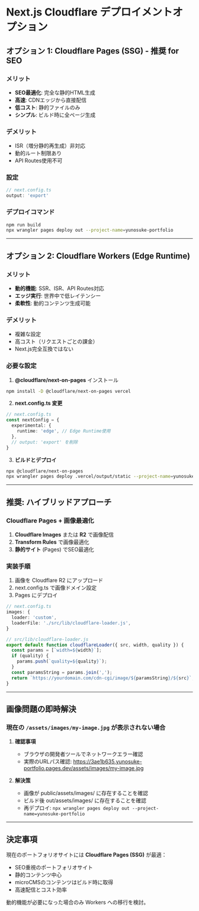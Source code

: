 # Next.js Cloudflare デプロイメントオプション

## オプション 1: Cloudflare Pages (SSG) - 推奨 for SEO

### メリット
- **SEO最適化**: 完全な静的HTML生成
- **高速**: CDNエッジから直接配信
- **低コスト**: 静的ファイルのみ
- **シンプル**: ビルド時に全ページ生成

### デメリット
- ISR（増分静的再生成）非対応
- 動的ルート制限あり
- API Routes使用不可

### 設定
```typescript
// next.config.ts
output: 'export'
```

### デプロイコマンド
```bash
npm run build
npx wrangler pages deploy out --project-name=yunosuke-portfolio
```

---

## オプション 2: Cloudflare Workers (Edge Runtime)

### メリット
- **動的機能**: SSR、ISR、API Routes対応
- **エッジ実行**: 世界中で低レイテンシー
- **柔軟性**: 動的コンテンツ生成可能

### デメリット
- 複雑な設定
- 高コスト（リクエストごとの課金）
- Next.js完全互換ではない

### 必要な設定

1. **@cloudflare/next-on-pages** インストール
```bash
npm install -D @cloudflare/next-on-pages vercel
```

2. **next.config.ts 変更**
```typescript
// next.config.ts
const nextConfig = {
  experimental: {
    runtime: 'edge', // Edge Runtime使用
  },
  // output: 'export' を削除
}
```

3. **ビルドとデプロイ**
```bash
npx @cloudflare/next-on-pages
npx wrangler pages deploy .vercel/output/static --project-name=yunosuke-portfolio
```

---

## 推奨: ハイブリッドアプローチ

### Cloudflare Pages + 画像最適化

1. **Cloudflare Images** または **R2** で画像配信
2. **Transform Rules** で画像最適化
3. **静的サイト** (Pages) でSEO最適化

### 実装手順

1. 画像を Cloudflare R2 にアップロード
2. next.config.ts で画像ドメイン設定
3. Pages にデプロイ

```typescript
// next.config.ts
images: {
  loader: 'custom',
  loaderFile: './src/lib/cloudflare-loader.js',
}
```

```javascript
// src/lib/cloudflare-loader.js
export default function cloudflareLoader({ src, width, quality }) {
  const params = [`width=${width}`];
  if (quality) {
    params.push(`quality=${quality}`);
  }
  const paramsString = params.join(',');
  return `https://yourdomain.com/cdn-cgi/image/${paramsString}/${src}`;
}
```

---

## 画像問題の即時解決

### 現在の `/assets/images/my-image.jpg` が表示されない場合

1. **確認事項**
   - ブラウザの開発者ツールでネットワークエラー確認
   - 実際のURLパス確認: https://3ae1b635.yunosuke-portfolio.pages.dev/assets/images/my-image.jpg

2. **解決策**
   - 画像が public/assets/images/ に存在することを確認
   - ビルド後 out/assets/images/ に存在することを確認
   - 再デプロイ: `npx wrangler pages deploy out --project-name=yunosuke-portfolio`

---

## 決定事項

現在のポートフォリオサイトには **Cloudflare Pages (SSG)** が最適：

- SEO重視のポートフォリオサイト
- 静的コンテンツ中心
- microCMSのコンテンツはビルド時に取得
- 高速配信とコスト効率

動的機能が必要になった場合のみ Workers への移行を検討。